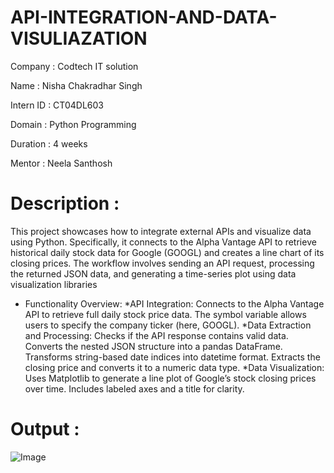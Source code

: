# API-INTEGRATION-AND-DATA-VISULIAZATION

Company : Codtech IT solution

Name : Nisha Chakradhar Singh

Intern ID : CT04DL603

Domain : Python Programming

Duration : 4 weeks

Mentor : Neela Santhosh

# Description :
This project showcases how to integrate external APIs and visualize data using Python. Specifically, it connects to the Alpha Vantage API to retrieve historical daily stock data for Google (GOOGL) and creates a line chart of its closing prices. The workflow involves sending an API request, processing the returned JSON data, and generating a time-series plot using data visualization libraries
- Functionality Overview:
 *API Integration:
Connects to the Alpha Vantage API to retrieve full daily stock price data.
The symbol variable allows users to specify the company ticker (here, GOOGL).
*Data Extraction and Processing:
Checks if the API response contains valid data.
Converts the nested JSON structure into a pandas DataFrame.
Transforms string-based date indices into datetime format.
Extracts the closing price and converts it to a numeric data type.
*Data Visualization:
Uses Matplotlib to generate a line plot of Google’s stock closing prices over time.
Includes labeled axes and a title for clarity.


#   Output : 
![Image](https://github.com/user-attachments/assets/f06402ea-8c6f-4f71-a706-d90919638c5d)

